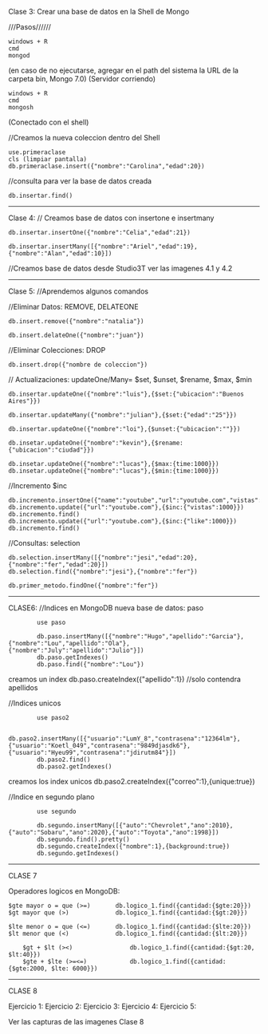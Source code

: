 Clase 3:
Crear una base de datos en la Shell de Mongo

///Pasos//////

    windows + R
    cmd
    mongod

(en caso de no ejecutarse, agregar en el path del sistema la URL de la carpeta bin, Mongo 7.0)
(Servidor corriendo)

    windows + R
    cmd
    mongosh

(Conectado con el shell)

//Creamos la nueva coleccion dentro del Shell

    use.primeraclase
    cls (limpiar pantalla)
    db.primeraclase.insert({"nombre":"Carolina","edad":20})

//consulta para ver la base de datos creada

    db.insertar.find()

---

Clase 4:
// Creamos base de datos con insertone e insertmany

    db.insertar.insertOne({"nombre":"Celia","edad":21})

    db.insertar.insertMany([{"nombre":"Ariel","edad":19},{"nombre":"Alan","edad":10}])

//Creamos base de datos desde Studio3T
ver las imagenes 4.1 y 4.2

---

Clase 5:
//Aprendemos algunos comandos

//Eliminar Datos: REMOVE, DELATEONE

    db.insert.remove({"nombre":"natalia"})

    db.insert.delateOne({"nombre":"juan"})

//Eliminar Colecciones: DROP

    db.insert.drop({"nombre de coleccion"})

// Actualizaciones: updateOne/Many= $set, $unset, $rename, $max, $min

    db.insertar.updateOne({"nombre":"luis"},{$set:{"ubicacion":"Buenos Aires"}})

    db.insertar.updateMany({"nombre":"julian"},{$set:{"edad":"25"}})

    db.insertar.updateOne({"nombre":"loi"},{$unset:{"ubicacion":""}})

    db.insetar.updateOne({"nombre":"kevin"},{$rename:{"ubicacion":"ciudad"}})

    db.insetar.updateOne({"nombre":"lucas"},{$max:{time:1000}})
    db.insetar.updateOne({"nombre":"lucas"},{$min:{time:1000}})

//Incremento $inc

    db.incremento.insertOne({"name":"youtube","url":"youtube.com","vistas":1000,"likes":50})
    db.incremento.update({"url":"youtube.com"},{$inc:{"vistas":1000}})
    db.incremento.find()
    db.incremento.update({"url":"youtube.com"},{$inc:{"like":1000}})
    db.incremento.find()

//Consultas: selection

    db.selection.insertMany([{"nombre":"jesi","edad":20},{"nombre":"fer","edad":20}])
    db.selection.find({"nombre":"jesi"},{"nombre":"fer"})

    db.primer_metodo.findOne({"nombre":"fer"})

---

CLASE6:
//Indices en MongoDB
nueva base de datos: paso

            use paso

            db.paso.insertMany([{"nombre":"Hugo","apellido":"Garcia"},{"nombre":"Lou","apellido":"Ola"},{"nombre":"July":"apellido":"Julio"}])
            db.paso.getIndexes()
            db.paso.find({"nombre":"Lou"})

creamos un index
db.paso.createIndex({"apellido":1}) //solo contendra apellidos

//Indices unicos

            use paso2

            db.paso2.insertMany([{"usuario":"LumY_8","contrasena":"12364lm"},{"usuario":"Koetl_049","contrasena":"9849djasdk6"},{"usuario":"Hyeu99","contrasena":"jdirutm84"}])
            db.paso2.find()
            db.paso2.getIndexes()

creamos los index unicos
db.paso2.createIndex({"correo":1},{unique:true})

//Indice en segundo plano

            use segundo

            db.segundo.insertMany([{"auto":"Chevrolet","ano":2010},{"auto":"Sobaru","ano":2020},{"auto":"Toyota","ano":1998}])
            db.segundo.find().pretty()
            db.segundo.createIndex({"nombre":1},{background:true})
            db.segundo.getIndexes()

---

CLASE 7

Operadores logicos en MongoDB:

    $gte mayor o = que (>=)       db.logico_1.find({cantidad:{$gte:20}})
    $gt mayor que (>)             db.logico_1.find({cantidad:{$gt:20}})

    $lte menor o = que (<=)       db.logico_1.find({cantidad:{$lte:20}})
    $lt menor que (<)             db.logico_1.find({cantidad:{$lt:20}})

        $gt + $lt (><)                db.logico_1.find({cantidad:{$gt:20, $lt:40}})
        $gte + $lte (>=<=)            db.logico_1.find({cantidad:{$gte:2000, $lte: 6000}})

---

CLASE 8

Ejercicio 1:
Ejercicio 2:
Ejercicio 3:
Ejercicio 4:
Ejercicio 5:

Ver las capturas de las imagenes Clase 8
